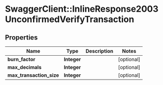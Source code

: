 # SwaggerClient::InlineResponse2003UnconfirmedVerifyTransaction

## Properties
Name | Type | Description | Notes
------------ | ------------- | ------------- | -------------
**burn_factor** | **Integer** |  | [optional] 
**max_decimals** | **Integer** |  | [optional] 
**max_transaction_size** | **Integer** |  | [optional] 


